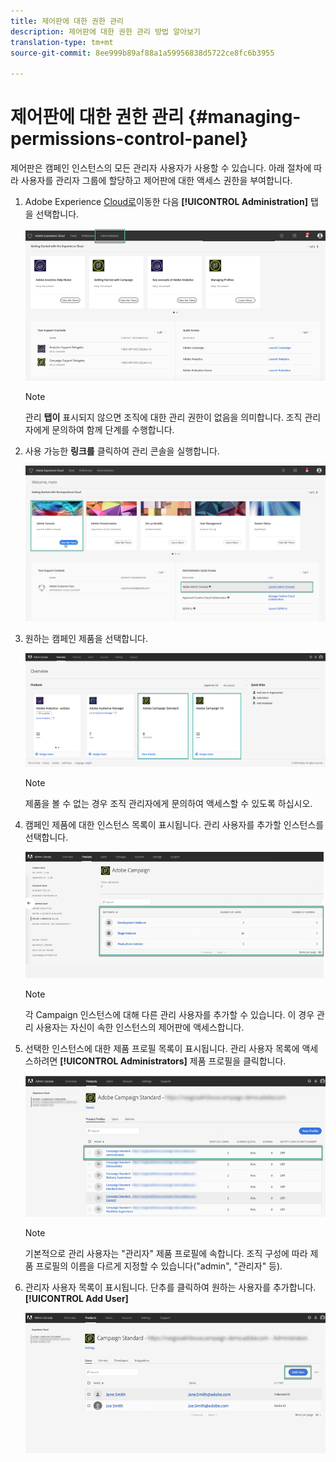 ```yaml
---
title: 제어판에 대한 권한 관리
description: 제어판에 대한 권한 관리 방법 알아보기
translation-type: tm+mt
source-git-commit: 8ee999b89af88a1a59956838d5722ce8fc6b3955

---
```



# 제어판에 대한 권한 관리 {#managing-permissions-control-panel}

제어판은 캠페인 인스턴스의 모든 관리자 사용자가 사용할 수 있습니다. 아래 절차에 따라 사용자를 관리자 그룹에 할당하고 제어판에 대한 액세스 권한을 부여합니다.

1. Adobe Experience [Cloud로](https://amc.experiencecloud.adobe.com/exc-content/login.html)이동한 다음 **[!UICONTROL Administration]** 탭을 선택합니다.

   ![](assets/control_panel_add_user1.png)

   >[!NOTE]
   >
   >관리 <b>탭이</b> 표시되지 않으면 조직에 대한 관리 권한이 없음을 의미합니다. 조직 관리자에게 문의하여 함께 단계를 수행합니다.

1. 사용 가능한 **링크를** 클릭하여 관리 콘솔을 실행합니다.

   ![](assets/control_panel_admin1.png)

1. 원하는 캠페인 제품을 선택합니다.

   ![](assets/control_panel_add_user3.png)

   >[!NOTE]
   >
   >제품을 볼 수 없는 경우 조직 관리자에게 문의하여 액세스할 수 있도록 하십시오.

1. 캠페인 제품에 대한 인스턴스 목록이 표시됩니다. 관리 사용자를 추가할 인스턴스를 선택합니다.

   ![](assets/control_panel_add_user4.png)

   >[!NOTE]
   >
   >각 Campaign 인스턴스에 대해 다른 관리 사용자를 추가할 수 있습니다. 이 경우 관리 사용자는 자신이 속한 인스턴스의 제어판에 액세스합니다.

1. 선택한 인스턴스에 대한 제품 프로필 목록이 표시됩니다. 관리 사용자 목록에 액세스하려면 **[!UICONTROL Administrators]** 제품 프로필을 클릭합니다.

   ![](assets/control_panel_add_user_5.png)

   >[!NOTE]
   >
   >기본적으로 관리 사용자는 "관리자" 제품 프로필에 속합니다. 조직 구성에 따라 제품 프로필의 이름을 다르게 지정할 수 있습니다("admin", "관리자" 등).

1. 관리자 사용자 목록이 표시됩니다. 단추를 클릭하여 원하는 사용자를 추가합니다. **[!UICONTROL Add User]**

   ![](assets/control_panel_add_user_6.png)
